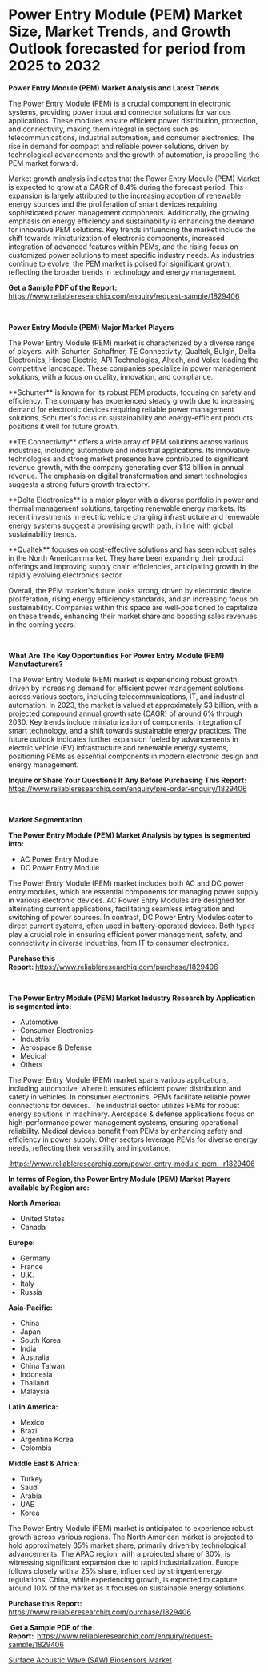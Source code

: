 <p><h1>Power Entry Module (PEM) Market Size, Market Trends, and Growth Outlook forecasted for period from 2025 to 2032</h1></p><p><strong>Power Entry Module (PEM) Market Analysis and Latest Trends</strong></p>
<p><p>The Power Entry Module (PEM) is a crucial component in electronic systems, providing power input and connector solutions for various applications. These modules ensure efficient power distribution, protection, and connectivity, making them integral in sectors such as telecommunications, industrial automation, and consumer electronics. The rise in demand for compact and reliable power solutions, driven by technological advancements and the growth of automation, is propelling the PEM market forward.</p><p>Market growth analysis indicates that the Power Entry Module (PEM) Market is expected to grow at a CAGR of 8.4% during the forecast period. This expansion is largely attributed to the increasing adoption of renewable energy sources and the proliferation of smart devices requiring sophisticated power management components. Additionally, the growing emphasis on energy efficiency and sustainability is enhancing the demand for innovative PEM solutions. Key trends influencing the market include the shift towards miniaturization of electronic components, increased integration of advanced features within PEMs, and the rising focus on customized power solutions to meet specific industry needs. As industries continue to evolve, the PEM market is poised for significant growth, reflecting the broader trends in technology and energy management.</p></p>
<p><strong>Get a Sample PDF of the Report:&nbsp;</strong> <a href="https://www.reliableresearchiq.com/enquiry/request-sample/1829406?utm_campaign=2439&utm_medium=2&utm_source=Github&utm_content=ia&utm_term=13022025&utm_id=power-entry-module-pem">https://www.reliableresearchiq.com/enquiry/request-sample/1829406</a></p>
<p>&nbsp;</p>
<p><strong>Power Entry Module (PEM) Major Market Players</strong></p>
<p><p>The Power Entry Module (PEM) market is characterized by a diverse range of players, with Schurter, Schaffner, TE Connectivity, Qualtek, Bulgin, Delta Electronics, Hirose Electric, API Technologies, Altech, and Volex leading the competitive landscape. These companies specialize in power management solutions, with a focus on quality, innovation, and compliance.</p><p>**Schurter** is known for its robust PEM products, focusing on safety and efficiency. The company has experienced steady growth due to increasing demand for electronic devices requiring reliable power management solutions. Schurter's focus on sustainability and energy-efficient products positions it well for future growth.</p><p>**TE Connectivity** offers a wide array of PEM solutions across various industries, including automotive and industrial applications. Its innovative technologies and strong market presence have contributed to significant revenue growth, with the company generating over $13 billion in annual revenue. The emphasis on digital transformation and smart technologies suggests a strong future growth trajectory.</p><p>**Delta Electronics** is a major player with a diverse portfolio in power and thermal management solutions, targeting renewable energy markets. Its recent investments in electric vehicle charging infrastructure and renewable energy systems suggest a promising growth path, in line with global sustainability trends.</p><p>**Qualtek** focuses on cost-effective solutions and has seen robust sales in the North American market. They have been expanding their product offerings and improving supply chain efficiencies, anticipating growth in the rapidly evolving electronics sector.</p><p>Overall, the PEM market's future looks strong, driven by electronic device proliferation, rising energy efficiency standards, and an increasing focus on sustainability. Companies within this space are well-positioned to capitalize on these trends, enhancing their market share and boosting sales revenues in the coming years.</p></p>
<p>&nbsp;</p>
<p><strong>What Are The Key Opportunities For Power Entry Module (PEM) Manufacturers?</strong></p>
<p><p>The Power Entry Module (PEM) market is experiencing robust growth, driven by increasing demand for efficient power management solutions across various sectors, including telecommunications, IT, and industrial automation. In 2023, the market is valued at approximately $3 billion, with a projected compound annual growth rate (CAGR) of around 6% through 2030. Key trends include miniaturization of components, integration of smart technology, and a shift towards sustainable energy practices. The future outlook indicates further expansion fueled by advancements in electric vehicle (EV) infrastructure and renewable energy systems, positioning PEMs as essential components in modern electronic design and energy management.</p></p>
<p><strong>Inquire or Share Your Questions If Any Before Purchasing This Report:</strong> <a href="https://www.reliableresearchiq.com/enquiry/pre-order-enquiry/1829406?utm_campaign=2439&utm_medium=2&utm_source=Github&utm_content=ia&utm_term=13022025&utm_id=power-entry-module-pem">https://www.reliableresearchiq.com/enquiry/pre-order-enquiry/1829406</a></p>
<p>&nbsp;</p>
<p><strong>Market Segmentation</strong></p>
<p><strong>The Power Entry Module (PEM) Market Analysis by types is segmented into:</strong></p>
<p><ul><li>AC Power Entry Module</li><li>DC Power Entry Module</li></ul></p>
<p><p>The Power Entry Module (PEM) market includes both AC and DC power entry modules, which are essential components for managing power supply in various electronic devices. AC Power Entry Modules are designed for alternating current applications, facilitating seamless integration and switching of power sources. In contrast, DC Power Entry Modules cater to direct current systems, often used in battery-operated devices. Both types play a crucial role in ensuring efficient power management, safety, and connectivity in diverse industries, from IT to consumer electronics.</p></p>
<p><strong>Purchase this Report:&nbsp;</strong><a href="https://www.reliableresearchiq.com/purchase/1829406?utm_campaign=2439&utm_medium=2&utm_source=Github&utm_content=ia&utm_term=13022025&utm_id=power-entry-module-pem">https://www.reliableresearchiq.com/purchase/1829406</a></p>
<p>&nbsp;</p>
<p><strong>The Power Entry Module (PEM) Market Industry Research by Application is segmented into:</strong></p>
<p><ul><li>Automotive</li><li>Consumer Electronics</li><li>Industrial</li><li>Aerospace & Defense</li><li>Medical</li><li>Others</li></ul></p>
<p><p>The Power Entry Module (PEM) market spans various applications, including automotive, where it ensures efficient power distribution and safety in vehicles. In consumer electronics, PEMs facilitate reliable power connections for devices. The industrial sector utilizes PEMs for robust energy solutions in machinery. Aerospace & defense applications focus on high-performance power management systems, ensuring operational reliability. Medical devices benefit from PEMs by enhancing safety and efficiency in power supply. Other sectors leverage PEMs for diverse energy needs, reflecting their versatility and importance.</p></p>
<p><a href="https://www.reliableresearchiq.com/power-entry-module-pem--r1829406?utm_campaign=2439&utm_medium=2&utm_source=Github&utm_content=ia&utm_term=13022025&utm_id=power-entry-module-pem">&nbsp;https://www.reliableresearchiq.com/power-entry-module-pem--r1829406</a></p>
<p><strong>In terms of Region, the Power Entry Module (PEM) Market Players available by Region are:</strong></p>
<p>
    <p> <strong> North America: </strong>
        <ul>
            <li>United States</li>
            <li>Canada</li>
        </ul>
        </p> 
    <p> <strong> Europe: </strong>
        <ul>
            <li>Germany</li>
            <li>France</li>
            <li>U.K.</li>
            <li>Italy</li>
            <li>Russia</li>
        </ul>
        </p> 
    <p> <strong> Asia-Pacific: </strong>
        <ul>
            <li>China</li>
            <li>Japan</li>
            <li>South Korea</li>
            <li>India</li>
            <li>Australia</li>
            <li>China Taiwan</li>
            <li>Indonesia</li>
            <li>Thailand</li>
            <li>Malaysia</li>
        </ul>
        </p> 
    <p> <strong> Latin America: </strong>
        <ul>
            <li>Mexico</li>
            <li>Brazil</li>
            <li>Argentina Korea</li>
            <li>Colombia</li>
        </ul>
        </p> 
    <p> <strong> Middle East & Africa: </strong>
        <ul>
            <li>Turkey</li>
            <li>Saudi</li>
            <li>Arabia</li>
            <li>UAE</li>
            <li>Korea</li>
        </ul>
    </p>
    </p>
<p><p>The Power Entry Module (PEM) market is anticipated to experience robust growth across various regions. The North American market is projected to hold approximately 35% market share, primarily driven by technological advancements. The APAC region, with a projected share of 30%, is witnessing significant expansion due to rapid industrialization. Europe follows closely with a 25% share, influenced by stringent energy regulations. China, while experiencing growth, is expected to capture around 10% of the market as it focuses on sustainable energy solutions.</p></p>
<p><strong>Purchase this Report: </strong><a href="https://www.reliableresearchiq.com/purchase/1829406?utm_campaign=2439&utm_medium=2&utm_source=Github&utm_content=ia&utm_term=13022025&utm_id=power-entry-module-pem">https://www.reliableresearchiq.com/purchase/1829406</a></p>
<p>&nbsp;<strong>Get a Sample PDF of the Report:&nbsp;&nbsp;</strong><a href="https://www.reliableresearchiq.com/enquiry/request-sample/1829406?utm_campaign=2439&utm_medium=2&utm_source=Github&utm_content=ia&utm_term=13022025&utm_id=power-entry-module-pem">https://www.reliableresearchiq.com/enquiry/request-sample/1829406</a></p>
<p><strong></strong></p>
<p><p><a href="https://github.com/mathastilley812967/Market-Research-Report-List-1/blob/main/surface-acoustic-wave-saw-biosensors-market.md?utm_campaign=2439&utm_medium=2&utm_source=Github&utm_content=ia&utm_term=13022025&utm_id=power-entry-module-pem">Surface Acoustic Wave (SAW) Biosensors Market</a></p></p>